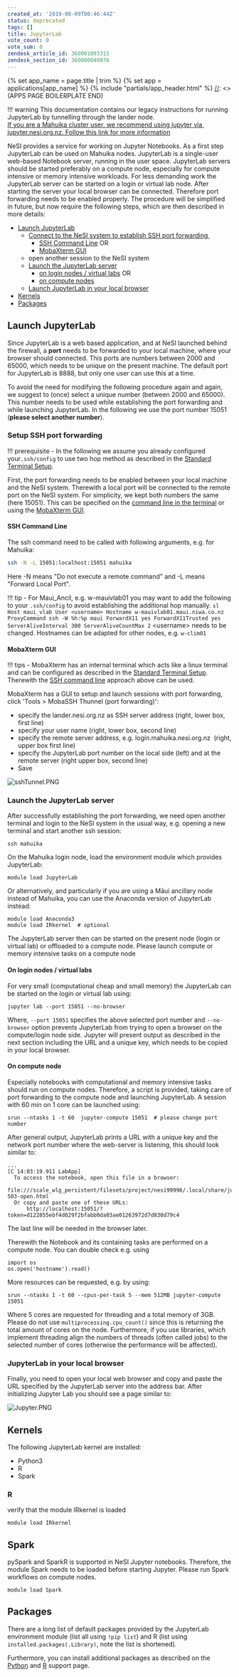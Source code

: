 ```yaml
---
created_at: '2019-08-09T00:46:44Z'
status: deprecated
tags: []
title: JupyterLab
vote_count: 0
vote_sum: 0
zendesk_article_id: 360001093315
zendesk_section_id: 360000040076
---
```



[//]: <> (APPS PAGE BOILERPLATE START)
{% set app_name = page.title | trim %}
{% set app = applications[app_name] %}
{% include "partials/app_header.html" %}
[//]: <> (APPS PAGE BOILERPLATE END)

!!! warning
     This documentation contains our legacy instructions for running
     JupyterLab by tunnelling through the lander node.  
     [If you are a Mahuika cluster user, we recommend using jupyter via 
     jupyter.nesi.org.nz. Follow this link for more
     information](../../Scientific_Computing/Interactive_computing_using_Jupyter/Jupyter_on_NeSI.md)

NeSI provides a service for working on Jupyter Notebooks. As a first
step JupyterLab can be used on Mahuika nodes. JupyterLab is a
single-user web-based Notebook server, running in the user space.
JupyterLab servers should be started preferably on a compute node,
especially for compute intensive or memory intensive workloads. For less
demanding work the JupyterLab server can be started on a login or
virtual lab node. After starting the server your local browser can be
connected. Therefore port forwarding needs to be enabled properly. The
procedure will be simplified in future, but now require the following
steps, which are then described in more details:

-   [Launch JupyterLab](#h_a0e4107a-358d-4db6-a7a4-c2c3273c74ed)
    -   [Connect to the NeSI system to establish SSH port
        forwarding ](#h_22b17d98-8054-4898-871e-38a42a2e3849)
        -   [SSH Command Line](#h_892370eb-662a-4480-9ae4-b56fd64eb7d0)
            OR
        -   [MobaXterm GUI](#h_cc633523-5df0-4f24-a460-391ced9a0316)
    -   open another session to the NeSI system
    -   [Launch the JupyterLab
        server](#h_a46369a1-5f2c-4ed8-82c2-f06c0c1d58b4)
        -   [on login nodes / virtual
            labs](#h_fca84ce8-3167-4c14-a128-23049417a5dd) OR
        -   [on compute nodes](#h_6cb2d7b4-f63c-49ed-ba73-f58fd903d86d)
    -   [Launch JupyterLab in your local
        browser](#h_22b17d98-8054-4898-871e-38a42a2e3849)
-   [Kernels](#h_e7f80560-91c0-420a-bccb-17bbf8c2e916)
-   [Packages](#h_04f2f4e2-8e7a-486d-aea5-e020eb9df66e)

## Launch JupyterLab

Since JupyterLab is a web based application, and at NeSI launched behind
the firewall, a **port** needs to be forwarded to your local machine,
where your browser should connected. This ports are numbers between 2000
and 65000, which needs to be unique on the present machine. The default
port for JupyterLab is 8888, but only one user can use this at a time.

To avoid the need for modifying the following procedure again and again,
we suggest to (once) select a unique number (between 2000 and 65000).
This number needs to be used while establishing the port forwarding and
while launching JupyterLab. In the following we use the port number
15051 (**please select another number**).

### Setup SSH port forwarding

!!! prerequisite
     -   In the following we assume you already configured
         your`.ssh/config` to use two hop method as described in the
         [Standard Terminal
         Setup](../../Scientific_Computing/Terminal_Setup/Standard_Terminal_Setup.md).

First, the port forwarding needs to be enabled between your local
machine and the NeSI system. Therewith a local port will be connected to
the remote port on the NeSI system. For simplicity, we kept both numbers
the same (here 15051). This can be specified on the [command line in the
terminal](#h_892370eb-662a-4480-9ae4-b56fd64eb7d0) or using the
[MobaXterm GUI](#mobaxterm-gui).

#### SSH Command Line

The ssh command need to be called with following arguments, e.g. for
Mahuika:

``` sh
ssh -N -L 15051:localhost:15051 mahuika
```

Here -N means "Do not execute a remote command" and -L means "Forward
Local Port".

!!!  tip
     -   For Maui\_Ancil, e.g. w-mauivlab01 you may want to add the
         following to your `.ssh/config` to avoid establishing the
         additional hop manually.
         ``` sl
         Host maui_vlab
            User <username>
            Hostname w-mauivlab01.maui.niwa.co.nz
            ProxyCommand ssh -W %h:%p maui
            ForwardX11 yes
            ForwardX11Trusted yes
            ServerAliveInterval 300
            ServerAliveCountMax 2
         ```
         &lt;username&gt; needs to be changed. Hostnames can be adapted for
         other nodes, e.g. `w-clim01`

#### MobaXterm GUI

!!! tips
     -   MobaXterm has an internal terminal which acts like a linux
         terminal and can be configured as described in the [Standard
         Terminal
         Setup](../../Scientific_Computing/Terminal_Setup/Standard_Terminal_Setup.md).
         Therewith the [SSH command
         line](#h_892370eb-662a-4480-9ae4-b56fd64eb7d0) approach above can
         be used.


MobaXterm has a GUI to setup and launch sessions with port forwarding,
click 'Tools &gt; MobaSSH Thunnel (port forwarding)':

-   specify the lander.nesi.org.nz as SSH server address (right, lower
    box, first line)
-   specify your user name (right, lower box, second line)
-   specify the remote server address, e.g. login.mahuika.nesi.org.nz 
    (right, upper box first line)
-   specify the JupyterLab port number on the local side (left) and at
    the remote server (right upper box, second line)
-   Save

![sshTunnel.PNG](../../assets/images/JupyterLab.PNG)

### Launch the JupyterLab server 

After successfully establishing the port forwarding, we need open
another terminal and login to the NeSI system in the usual way, e.g.
opening a new terminal and start another ssh session:

``` sl
ssh mahuika
```

On the Mahuika login node, load the environment module which provides
JupyterLab:

``` sl
module load JupyterLab
```

Or alternatively, and particularly if you are using a Māui ancillary
node instead of Mahuika, you can use the Anaconda version of JupyterLab
instead:

``` sl
module load Anaconda3
module load IRkernel  # optional
```

The JupyterLab server then can be started on the present node (login or
virtual lab) or offloaded to a compute node. Please launch compute or
memory intensive tasks on a compute
node

#### On login nodes / virtual labs

For very small (computational cheap and small memory) the JupyterLab can
be started on the login or virtual lab using:

``` sl
jupyter lab --port 15051 --no-browser
```

Where, `--port 15051` specifies the above selected port number and
`--no-browser` option prevents JupyterLab from trying to open a browser
on the compute/login node side. Jupyter will present output as described
in the next section including
the URL and a unique key, which needs to be copied in your local
browser.

#### On compute node

Especially notebooks with computational and memory intensive tasks
should run on compute nodes. Therefore, a script is provided, taking
care of port forwarding to the compute node and launching JupyterLab. A
session with 60 min on 1 core can be launched using:

``` sl
srun --ntasks 1 -t 60  jupyter-compute 15051  # please change port number
```

After general output, JupyterLab prints a URL with a unique key and the
network port number where the web-server is listening, this should look
similar to:

``` sl
...
[C 14:03:19.911 LabApp]
  To access the notebook, open this file in a browser:
      file:///scale_wlg_persistent/filesets/project/nesi99996/.local/share/jupyter/runtime/nbserver-503-open.html
  Or copy and paste one of these URLs:
      http://localhost:15051/?token=d122855ebf4d029f2bfabb0da03ae01263972d7d830d79c4
```

The last line will be needed in the browser later.

Therewith the Notebook and its containing tasks are performed on a
compute node. You can double check e.g. using

``` sl
import os
os.open('hostname').read()
```

More resources can be requested, e.g. by using:

``` sl
srun --ntasks 1 -t 60 --cpus-per-task 5 --mem 512MB jupyter-compute 15051 
```

Where 5 cores are requested for threading and a total memory of 3GB.
Please do not use `multiprocessing.cpu_count()` since this is returning
the total amount of cores on the node. Furthermore, if you use
libraries, which implement threading align the numbers of threads (often
called jobs) to the selected number of cores (otherwise the performance
will be affected).

### JupyterLab in your local browser


Finally, you need to open your local web browser and copy and paste the
URL specified by the JupyterLab server into the address bar. After
initializing Jupyter Lab you should see a page similar to:

![Jupyter.PNG](../../assets/images/JupyterLab_0.PNG)

## Kernels

The following JupyterLab kernel are installed:

-   Python3
-   R 
-   Spark

### R

verify that the module IRkernel is loaded

``` sl
module load IRkernel
```

## Spark

pySpark and SparkR is supported in NeSI Jupyter notebooks. Therefore,
the module Spark needs to be loaded before starting Jupyter. Please run
Spark workflows on compute nodes.

``` sl
module load Spark
```

## Packages

There are a long list of default packages provided by the JupyterLab
environment module (list all using `!pip list`) and R (list using
`installed.packages(.Library)`, note the list is shortened). 

Furthermore, you can install additional packages as described on the
[Python](../../Scientific_Computing/Supported_Applications/Python.md)
and [R](../../Scientific_Computing/Supported_Applications/R.md) support
page.
